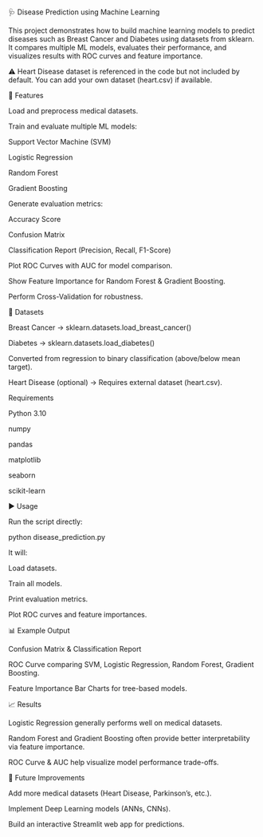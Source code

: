 🩺 Disease Prediction using Machine Learning

This project demonstrates how to build machine learning models to predict diseases such as Breast Cancer and Diabetes using datasets from sklearn. It compares multiple ML models, evaluates their performance, and visualizes results with ROC curves and feature importance.

⚠️ Heart Disease dataset is referenced in the code but not included by default. You can add your own dataset (heart.csv) if available.

📌 Features

Load and preprocess medical datasets.

Train and evaluate multiple ML models:

Support Vector Machine (SVM)

Logistic Regression

Random Forest

Gradient Boosting

Generate evaluation metrics:

Accuracy Score

Confusion Matrix

Classification Report (Precision, Recall, F1-Score)

Plot ROC Curves with AUC for model comparison.

Show Feature Importance for Random Forest & Gradient Boosting.

Perform Cross-Validation for robustness.

📂 Datasets

Breast Cancer → sklearn.datasets.load_breast_cancer()

Diabetes → sklearn.datasets.load_diabetes()

Converted from regression to binary classification (above/below mean target).

Heart Disease (optional) → Requires external dataset (heart.csv).

Requirements

Python 3.10

numpy

pandas

matplotlib

seaborn

scikit-learn

▶️ Usage

Run the script directly:

python disease_prediction.py

It will:

Load datasets.

Train all models.

Print evaluation metrics.

Plot ROC curves and feature importances.

📊 Example Output

Confusion Matrix & Classification Report

ROC Curve comparing SVM, Logistic Regression, Random Forest, Gradient Boosting.

Feature Importance Bar Charts for tree-based models.

📈 Results

Logistic Regression generally performs well on medical datasets.

Random Forest and Gradient Boosting often provide better interpretability via feature importance.

ROC Curve & AUC help visualize model performance trade-offs.

📌 Future Improvements

Add more medical datasets (Heart Disease, Parkinson’s, etc.).

Implement Deep Learning models (ANNs, CNNs).

Build an interactive Streamlit web app for predictions.

